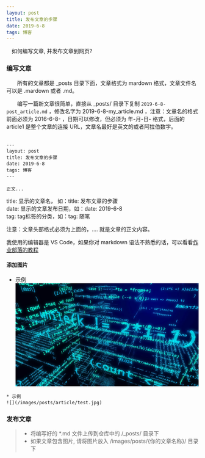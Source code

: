 ```yaml
---
layout: post
title: 发布文章的步骤
date: 2019-6-8
tags: 博客   
---
```


　如何编写文章, 并发布文章到网页?


### 编写文章

　　所有的文章都是 _posts 目录下面，文章格式为 mardown 格式，文章文件名可以是 .mardown 或者 .md。

　　编写一篇新文章很简单，直接从 _posts/ 目录下复制 `2019-6-8-post_article.md` ，修改名字为 2019-6-8-my_article.md ，注意：文章名的格式前面必须为 2016-6-8- ，日期可以修改，但必须为 年-月-日- 格式，后面的 article1 是整个文章的连接 URL，文章名最好是英文的或者阿拉伯数字。
```

---
layout: post
title: 发布文章的步骤
date: 2019-6-8
tags: 博客   
---

正文...

```


title: 显示的文章名， 如：title: 发布文章的步骤                 
date:  显示的文章发布日期，如：date: 2019-6-8                
tag: tag标签的分类，如：tag: 随笔            

注意：文章头部格式必须为上面的，.... 就是文章的正文内容。

我使用的编辑器是 VS Code，如果你对 markdown 语法不熟悉的话，可以看看[作业部落的教程](https://www.zybuluo.com/) 

#### 添加图片
* 示例
![](/images/posts/article/test.jpg)
```
* 示例
![](/images/posts/article/test.jpg)

```

### 发布文章

>* 将编写好的 *.md 文件上传到仓库中的 /_posts/ 目录下
>* 如果文章包含图片, 请将图片放入 /images/posts/{你的文章名称}/    目录下









